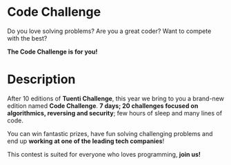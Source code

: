 # Code Challenge

Do you love solving problems? Are you a great coder? Want to compete with the
best?

**The Code Challenge is for you!**

# Description

After 10 editions of **Tuenti Challenge**, this year we bring to you a brand-new
edition named **Code Challenge**. **7 days; 20 challenges focused on
algorithmics, reversing and security**; few hours of sleep and many lines of
code.

You can win fantastic prizes, have fun solving challenging problems and end up
**working at one of the leading tech companies**!

This contest is suited for everyone who loves programming, **join us!**
